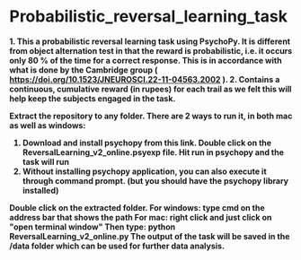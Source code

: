 # Probabilistic_reversal_learning_task

<b>1. This a probabilistic reversal learning task using PsychoPy. It is different from object alternation test in that the reward is probabilistic, i.e. it occurs only 80 % of the time for a correct response. This is in accordance with what is done by the Cambridge group ( https://doi.org/10.1523/JNEUROSCI.22-11-04563.2002 ).<b>
2. Contains a continuous, cumulative reward (in rupees) for each trail as we felt this will help keep the subjects engaged in the task.<b>

Extract the repository to any folder. There are 2 ways to run it, in both mac as well as windows: <b>
1. Download and install psychopy from this link. Double click on the ReversalLearning_v2_online.psyexp file. Hit run in psychopy and the task will run </b>
2. Without installing psychopy application, you can also execute it through command prompt. (but you should have the psychopy library installed) </b>

Double click on the extracted folder.
For windows: type cmd on the address bar that shows the path <b>
For mac: right click and just click on "open terminal window" <b>
Then type: python ReversalLearning_v2_online.py <b>
The output of the task will be saved in the /data folder which can be used for further data analysis.
